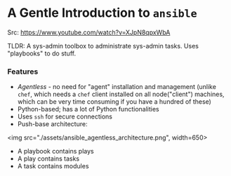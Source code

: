 # A Gentle Introduction to `ansible`

Src: https://www.youtube.com/watch?v=XJpN8qpxWbA

TLDR: A sys-admin toolbox to administrate sys-admin tasks. Uses "playbooks" to do stuff.

### Features

 - *Agentless* - no need for "agent" installation and management (unlike `chef`, which needs a `chef` client installed on all node("client") machines, which can be very time consuming if you have a hundred of these)
 - Python-based; has a lot of Python functionalities
 - Uses `ssh` for secure connections
 - Push-base architecture:
 
 <img src="./assets/ansible_agentless_architecture.png", width=650>
 
 - A playbook contains plays
 - A play contains tasks
 - A task contains modules
